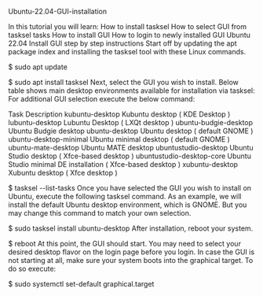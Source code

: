 Ubuntu-22.04-GUI-installation

In this tutorial you will learn: How to install tasksel How to select GUI from tasksel tasks How to install GUI How to login to newly installed GUI
Ubuntu 22.04 Install GUI step by step instructions
Start off by updating the apt package index and installing the tasksel tool with these Linux commands.

$ sudo apt update

$ sudo apt install tasksel
Next, select the GUI you wish to install. Below table shows main desktop environments available for installation via tasksel:
For additional GUI selection execute the below command:

Task Description kubuntu-desktop Kubuntu desktop ( KDE Desktop ) lubuntu-desktop Lubuntu Desktop ( LXQt desktop ) ubuntu-budgie-desktop Ubuntu Budgie desktop ubuntu-desktop Ubuntu desktop ( default GNOME ) ubuntu-desktop-minimal Ubuntu minimal desktop ( default GNOME ) ubuntu-mate-desktop Ubuntu MATE desktop ubuntustudio-desktop Ubuntu Studio desktop ( Xfce-based desktop ) ubuntustudio-desktop-core Ubuntu Studio minimal DE installation ( Xfce-based desktop ) xubuntu-desktop Xubuntu desktop ( Xfce desktop )

$ tasksel --list-tasks
Once you have selected the GUI you wish to install on Ubuntu, execute the following tasksel command. As an example, we will install the default Ubuntu desktop environment, which is GNOME. But you may change this command to match your own selection.

$ sudo tasksel install ubuntu-desktop
After installation, reboot your system.

$ reboot
At this point, the GUI should start. You may need to select your desired desktop flavor on the login page before you login. In case the GUI is not starting at all, make sure your system boots into the graphical target. To do so execute:

$ sudo systemctl set-default graphical.target
